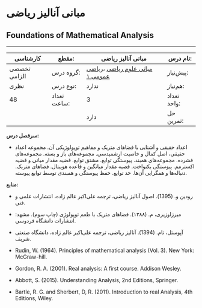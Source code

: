 # مبانی آنالیز ریاضی
## Foundations of Mathematical Analysis
_______________________________________________________________________________
| کارشناسی     | مقطع:       | مبانی آنالیز ریاضی                                                                                | نام درس:    |
| ------------ | ----------- | ------------------------------------------------------------------------------------------------- | ----------- |
| تخصصی الزامی | گروه درس:   | [مبانی علوم ریاضی](../base/Foundations-of-Mathematics.md) ،[ریاضی عمومی ۱](../base/Calculus-I.md) | پیش‌نیاز:   |
| نظری         | نوع درس:    | ندارد                                                                                             | هم‌نیاز:    |
| 48           | تعداد ساعت: | 3                                                                                                 | تعداد واحد: |
|              |             |  دارد                                                                                             | حل تمرین:   |

**سرفصل درس:**


- اعداد حقیقی و آشنایی با فضاهای متریک و مفاهیم توپولوژیکی آن. مجموعه اعداد حقیقی، اصل کمال و خاصیت ارشمیدسی. مجموعه‌های باز و بسته. مجموعه‌های فشرده. مجموعه‌های همبند. پیوستگی توابع. مشتق توابع. قضیه مقدار میانی و قضیه اکسترمم. پیوستگی یکنواخت. قضیه مقدار میانگین و قاعده هوپیتال. فضاهای متریک. دنباله‌ها و همگرایی آن‌ها. حد توابع. حفظ پیوستگی و همبندی توسط توابع پیوسته. 

**منابع:**


- رودین و. (1395). اصول آنالیز ریاضی، ترجمه علی‌اکبر عالم زاده،  انتشارات علمی و فنی. 

- میرزاوزیری، م. (۱۳۸۸). فضاهای متریک با طعم توپولوژی (چاپ سوم). مشهد: انتشارات دانشگاه فردوسی.

- آپوستل،  تام. (1394). آنالیز ریاضی، ترجمه علی‌اکبر عالم زاده، دانشگاه صنعتی شریف.

- Rudin, W. (1964). Principles of mathematical analysis (Vol. 3). New York: McGraw-hill.

- Gordon, R. A. (2001). Real analysis: A first course. Addison Wesley.

- Abbott, S. (2015). Understanding Analysis, 2nd  Editions, Springer. 

- Bartle, R. G. and Sherbert, D, R. (2011). Introduction to real Analysis, 4th Editions, Wiley. 
